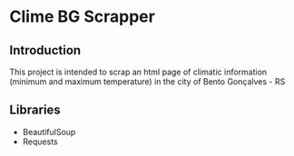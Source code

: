 # Clime BG Scrapper

## Introduction
This project is intended to scrap an html page of climatic information (minimum and maximum temperature) in the city of Bento Gonçalves - RS

## Libraries
* BeautifulSoup
* Requests
